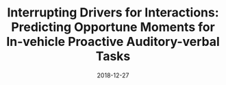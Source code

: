 ---
title: "Interrupting Drivers for Interactions: Predicting Opportune Moments for In-vehicle Proactive Auditory-verbal Tasks"
date: 2018-12-27
type: journal
authors:
  - Auk Kim
  - Woohyeok Choi
  - Jungmi Park
  - Kyeyoon Kim
  - Uichin Lee
publisher: Proceedings of the ACM on Interactive, Mobile, Wearable and Ubiquitous Technologies
abbrev: IMWUT
volume: 2
issue: 4
pages: Article No. 175
doi: 10.1145/3287053
---